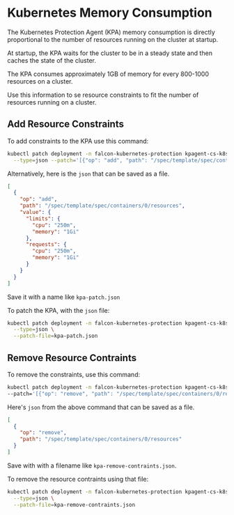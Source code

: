 # Kubernetes Memory Consumption

The Kubernetes Protection Agent (KPA) memory consumption is directly 
proportional to the number of resources running on the cluster at startup. 

At startup, the KPA waits for the cluster to be in a steady state and then caches the 
state of the cluster. 

The KPA consumes approximately 1GB of memory for every 800-1000 resources on a cluster.

Use this information to se resource constraints to fit the number of resources running on 
a cluster.

## Add Resource Constraints

To add constraints to the KPA use this command:

```bash
kubectl patch deployment -n falcon-kubernetes-protection kpagent-cs-k8s-protection-agent \
  --type=json --patch='[{"op": "add", "path": "/spec/template/spec/containers/0/resources", "value":{"limits":{"cpu":"250m","memory":"1Gi"},"requests":{"cpu":"250m","memory":"1Gi"}}}]'
```

Alternatively, here is the `json` that can be saved as a file.

```json
[
  {
    "op": "add",
    "path": "/spec/template/spec/containers/0/resources",
    "value": {
      "limits": {
        "cpu": "250m",
        "memory": "1Gi"
      },
      "requests": {
        "cpu": "250m",
        "memory": "1Gi"
      }
    }
  }
]
```

Save it with a name like `kpa-patch.json`

To patch the KPA, with the `json` file:

```bash
kubectl patch deployment -n falcon-kubernetes-protection kpagent-cs-k8s-protection-agent \
  --type=json \
  --patch-file=kpa-patch.json
```

## Remove Resource Contraints

To remove the constraints, use this command:

```bash
kubectl patch deployment -n falcon-kubernetes-protection kpagent-cs-k8s-protection-agent --type=json \
--patch='[{"op": "remove", "path": "/spec/template/spec/containers/0/resources" }]'
```

Here's `json` from the above command that can be saved as a file.

```json
[
  {
    "op": "remove",
    "path": "/spec/template/spec/containers/0/resources"
  }
]
```

Save with with a filename like `kpa-remove-contraints.json`.

To remove the resource contraints using that file:

```bash
kubectl patch deployment -n falcon-kubernetes-protection kpagent-cs-k8s-protection-agent \
  --type=json \
  --patch-file=kpa-remove-contraints.json
```




